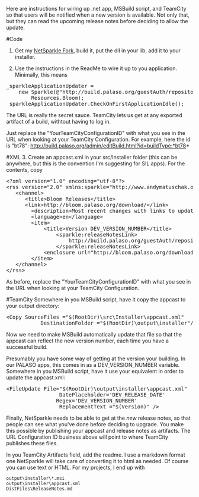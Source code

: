 Here are instructions for wiring up .net app, MSBuild script, and TeamCity so that users will be notified when a new version is available. Not only that, but they can read the upcoming release notes before deciding to allow the update. 

#Code
1. Get my [NetSparkle Fork](https://github.com/hatton/NetSparkle), build it, put the dll in your lib, add it to your installer.

2.  Use the instructions in the ReadMe to wire it up to you application. Minimally, this means

<pre>_sparkleApplicationUpdater =
    new Sparkle(@"http://build.palaso.org/guestAuth/repository/download/YourTeamCityConfigurationID/.lastSuccessful/appcast.xml",
		Resources.Bloom);
_sparkleApplicationUpdater.CheckOnFirstApplicationIdle();</pre>

The URL is really the secret sauce. TeamCity lets us get at any exported artifact of a build, withtout having to log in.

Just replace the "YourTeamCityConfigurationID" with what you see in the URL when looking at your TeamCity Configuration. For example, here the id is "bt78":
http://build.palaso.org/admin/editBuild.html?id=buildType:*bt78*


#XML
3.  Create an appcast.xml in your src/Installer folder (this can be anywhere, but this is the convention I'm suggesting for SIL apps). For the contents, copy 
<pre>&lt;?xml version="1.0" encoding="utf-8"?&gt;
&lt;rss version="2.0" xmlns:sparkle="http://www.andymatuschak.org/xml-namespaces/sparkle"  xmlns:dc="http://purl.org/dc/elements/1.1/"&gt;
   &lt;channel&gt;
      &lt;title&gt;Bloom Releases&lt;/title&gt;
      &lt;link&gt;http://bloom.palaso.org/download/&lt;/link&gt;
        &lt;description&gt;Most recent changes with links to updates.&lt;/description&gt;
  		&lt;language&gt;en&lt;/language&gt;
 		&lt;item&gt;
			&lt;title&gt;Version DEV_VERSION_NUMBER&lt;/title&gt;
				&lt;sparkle:releaseNotesLink&gt;
					http://build.palaso.org/guestAuth/repository/download/YourTeamCityConfigurationID/.lastSuccessful/ReleaseNotes.md
				&lt;/sparkle:releaseNotesLink&gt;
			&lt;enclosure url="http://bloom.palaso.org/downloads/BloomInstaller.DEV_VERSION_NUMBER.msi" sparkle:version="DEV_VERSION_NUMBER" type="application/octet-stream" /&gt;
 		&lt;/item&gt;
   &lt;/channel&gt;
&lt;/rss&gt;
</pre>

As before, replace the "YourTeamCityConfigurationID" with what you see in the URL when looking at your TeamCity Configuration. 

#TeamCity
Somewhere in you MSBuild script, have it copy the appcast to your output directory:

<pre>&lt;Copy SourceFiles ="$(RootDir)\src\Installer\appcast.xml"
           DestinationFolder ="$(RootDir)\output\installer"/&gt;</pre>

Now we need to make MSBuild automatically update that file so that the appcast can reflect the new version number, each time you have a successful build.

Presumably you have some way of getting at the version your building. In our PALASO apps, this comes in as a DEV\_VERSION\_NUMBER variable. Somewhere in you MSBuild script, have it use your equivalent in order to update the appcast.xml:

<pre>&lt;FileUpdate File="$(RootDir)\output\installer\appcast.xml"
                 DatePlaceholder='DEV_RELEASE_DATE'
                Regex='DEV_VERSION_NUMBER'
                 ReplacementText ="$(Version)" /&gt;</pre>

Finally, NetSparkle needs to be able to get at the *new* release notes, so that people can see what you've done before deciding to upgrade. You make this possible by publishing your appcast and release notes as artifacts. The URL Configuration ID business above will point to where TeamCity publishes these files.

In you TeamCity Artifacts field, add the readme. I use a markdown format one NetSparkle will take care of converting it to html as needed. Of course you can use text or HTML. For my projects, I end up with

	output\installer\*.msi
	output\installer\appcast.xml
	DistFiles\ReleaseNotes.md

